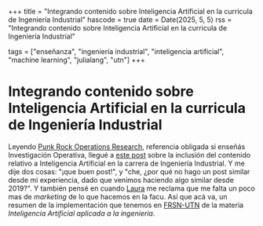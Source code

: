 +++
title = "Integrando contenido sobre Inteligencia Artificial en la curricula de Ingeniería Industrial"
hascode = true
date = Date(2025, 5, 5)
rss = "Integrando contenido sobre Inteligencia Artificial en la curricula de Ingeniería Industrial"

tags = ["enseñanza", "ingeniería industrial", "inteligencia artificial", "machine learning", "julialang", "utn"]
+++

# Integrando contenido sobre Inteligencia Artificial en la curricula de Ingeniería Industrial

Leyendo [Punk Rock Operations Research](https://punkrockor.com/), referencia obligada si enseñás Investigación Operativa, llegué a [este post](https://punkrockor.com/2025/05/02/artificial-intelligence-in-systems/) sobre la inclusión del contenido relativo a Inteligencia Artificial en la carrera de Ingeniería Industrial. Y me dije dos cosas: "¡que buen post!", y "che, ¿por qué no hago un post similar desde mi experiencia, dado que venimos haciendo algo similar desde 2019?". Y también pensé en cuando [Laura](https://ar.linkedin.com/in/laura-b%C3%A1rbaro-2b193761) me reclama que me falta un poco mas de _marketing_ de lo que hacemos en la facu. Así que acá va, un resumen de la implementación que tenemos en [FRSN-UTN](https://www.frsn.utn.edu.ar/) de la materia _Inteligencia Artificial aplicada a la ingeniería_.